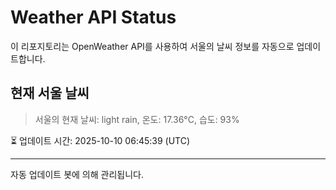 
# Weather API Status

이 리포지토리는 OpenWeather API를 사용하여 서울의 날씨 정보를 자동으로 업데이트합니다.

## 현재 서울 날씨
> 서울의 현재 날씨: light rain, 온도: 17.36°C, 습도: 93%

⏳ 업데이트 시간: 2025-10-10 06:45:39 (UTC)

---
자동 업데이트 봇에 의해 관리됩니다.

